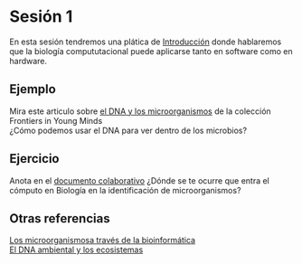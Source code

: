 # Sesión 1   

En esta sesión tendremos una plática de [Introducción](https://docs.google.com/presentation/d/1KAqX-04a1SJ_7_JD8wbF9rTOHVcUfmHmMM2xhBKcLI4/edit?usp=sharing) donde hablaremos que la biología compututacional puede aplicarse tanto en software como en hardware.   

## Ejemplo   
Mira este articulo sobre [el DNA y los microorganismos](https://kids.frontiersin.org/articles/10.3389/frym.2022.716911) de la colección Frontiers in Young Minds  
¿Cómo podemos usar el DNA para ver dentro de los microbios?    
  
## Ejercicio   
Anota en el [documento colaborativo](https://etherpad.net/p/compbio) ¿Dónde se te ocurre que entra el cómputo en Biología en la identificación de microorganismos?   

## Otras referencias   
[Los microorganismosa través de la bioinformática ](https://github.com/nselem/tcj-cimat2022/blob/master/files/Difusion_20211001_boletin93_Morelia_NellySelem.pdf)  
[El DNA ambiental y los ecosistemas](https://kids.frontiersin.org/articles/10.3389/frym.2019.00150)  

  
